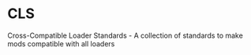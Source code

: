 # CLS
Cross-Compatible Loader Standards - A collection of standards to make mods compatible with all loaders
